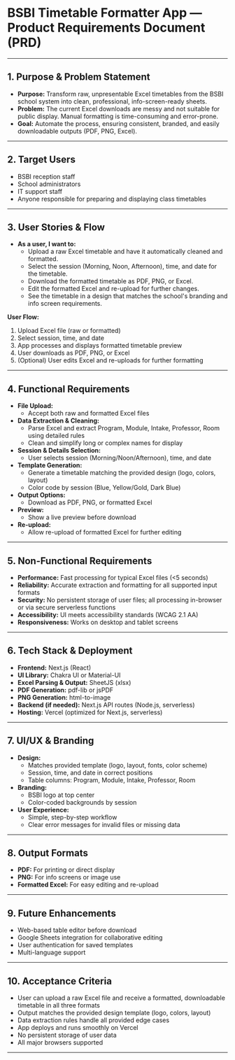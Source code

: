 # BSBI Timetable Formatter App — Product Requirements Document (PRD)

---

## 1. Purpose & Problem Statement
- **Purpose:** Transform raw, unpresentable Excel timetables from the BSBI school system into clean, professional, info-screen-ready sheets.
- **Problem:** The current Excel downloads are messy and not suitable for public display. Manual formatting is time-consuming and error-prone.
- **Goal:** Automate the process, ensuring consistent, branded, and easily downloadable outputs (PDF, PNG, Excel).

---

## 2. Target Users
- BSBI reception staff
- School administrators
- IT support staff
- Anyone responsible for preparing and displaying class timetables

---

## 3. User Stories & Flow
- **As a user, I want to:**
  - Upload a raw Excel timetable and have it automatically cleaned and formatted.
  - Select the session (Morning, Noon, Afternoon), time, and date for the timetable.
  - Download the formatted timetable as PDF, PNG, or Excel.
  - Edit the formatted Excel and re-upload for further changes.
  - See the timetable in a design that matches the school's branding and info screen requirements.

**User Flow:**
1. Upload Excel file (raw or formatted)
2. Select session, time, and date
3. App processes and displays formatted timetable preview
4. User downloads as PDF, PNG, or Excel
5. (Optional) User edits Excel and re-uploads for further formatting

---

## 4. Functional Requirements
- **File Upload:**
  - Accept both raw and formatted Excel files
- **Data Extraction & Cleaning:**
  - Parse Excel and extract Program, Module, Intake, Professor, Room using detailed rules
  - Clean and simplify long or complex names for display
- **Session & Details Selection:**
  - User selects session (Morning/Noon/Afternoon), time, and date
- **Template Generation:**
  - Generate a timetable matching the provided design (logo, colors, layout)
  - Color code by session (Blue, Yellow/Gold, Dark Blue)
- **Output Options:**
  - Download as PDF, PNG, or formatted Excel
- **Preview:**
  - Show a live preview before download
- **Re-upload:**
  - Allow re-upload of formatted Excel for further editing

---

## 5. Non-Functional Requirements
- **Performance:** Fast processing for typical Excel files (<5 seconds)
- **Reliability:** Accurate extraction and formatting for all supported input formats
- **Security:** No persistent storage of user files; all processing in-browser or via secure serverless functions
- **Accessibility:** UI meets accessibility standards (WCAG 2.1 AA)
- **Responsiveness:** Works on desktop and tablet screens

---

## 6. Tech Stack & Deployment
- **Frontend:** Next.js (React)
- **UI Library:** Chakra UI or Material-UI
- **Excel Parsing & Output:** SheetJS (xlsx)
- **PDF Generation:** pdf-lib or jsPDF
- **PNG Generation:** html-to-image
- **Backend (if needed):** Next.js API routes (Node.js, serverless)
- **Hosting:** Vercel (optimized for Next.js, serverless)

---

## 7. UI/UX & Branding
- **Design:**
  - Matches provided template (logo, layout, fonts, color scheme)
  - Session, time, and date in correct positions
  - Table columns: Program, Module, Intake, Professor, Room
- **Branding:**
  - BSBI logo at top center
  - Color-coded backgrounds by session
- **User Experience:**
  - Simple, step-by-step workflow
  - Clear error messages for invalid files or missing data

---

## 8. Output Formats
- **PDF:** For printing or direct display
- **PNG:** For info screens or image use
- **Formatted Excel:** For easy editing and re-upload

---

## 9. Future Enhancements
- Web-based table editor before download
- Google Sheets integration for collaborative editing
- User authentication for saved templates
- Multi-language support

---

## 10. Acceptance Criteria
- User can upload a raw Excel file and receive a formatted, downloadable timetable in all three formats
- Output matches the provided design template (logo, colors, layout)
- Data extraction rules handle all provided edge cases
- App deploys and runs smoothly on Vercel
- No persistent storage of user data
- All major browsers supported

--- 